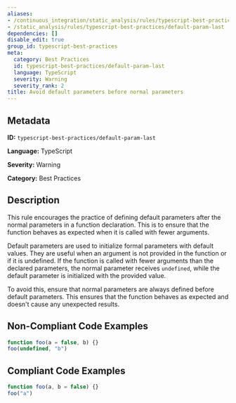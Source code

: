 ```yaml
---
aliases:
- /continuous_integration/static_analysis/rules/typescript-best-practices/default-param-last
- /static_analysis/rules/typescript-best-practices/default-param-last
dependencies: []
disable_edit: true
group_id: typescript-best-practices
meta:
  category: Best Practices
  id: typescript-best-practices/default-param-last
  language: TypeScript
  severity: Warning
  severity_rank: 2
title: Avoid default parameters before normal parameters
---
```

<!--  SOURCED FROM https://github.com/DataDog/datadog-static-analyzer-rule-docs -->


## Metadata
**ID:** `typescript-best-practices/default-param-last`

**Language:** TypeScript

**Severity:** Warning

**Category:** Best Practices

## Description
This rule encourages the practice of defining default parameters after the normal parameters in a function declaration. This is to ensure that the function behaves as expected when it is called with fewer arguments.

Default parameters are used to initialize formal parameters with default values. They are useful when an argument is not provided in the function or if it is undefined. If the function is called with fewer arguments than the declared parameters, the normal parameter receives `undefined`, while the default parameter is initialized with the provided value.

To avoid this, ensure that normal parameters are always defined before default parameters. This ensures that the function behaves as expected and doesn't cause any unexpected results.

## Non-Compliant Code Examples
```typescript
function foo(a = false, b) {}
foo(undefined, "b")
```

## Compliant Code Examples
```typescript
function foo(a, b = false) {}
foo("a")
```
